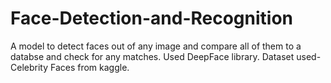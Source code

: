 # Face-Detection-and-Recognition
A model to detect faces out of any image and compare all of them to a databse and check for any matches. Used DeepFace library. Dataset used- Celebrity Faces from kaggle.
